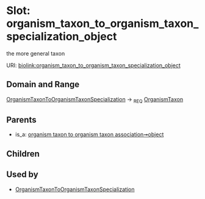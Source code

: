 
# Slot: organism_taxon_to_organism_taxon_specialization_object


the more general taxon

URI: [biolink:organism_taxon_to_organism_taxon_specialization_object](https://w3id.org/biolink/vocab/organism_taxon_to_organism_taxon_specialization_object)


## Domain and Range

[OrganismTaxonToOrganismTaxonSpecialization](OrganismTaxonToOrganismTaxonSpecialization.md) ->  <sub>REQ</sub>
 [OrganismTaxon](OrganismTaxon.md)

## Parents

 *  is_a: [organism taxon to organism taxon association➞object](organism_taxon_to_organism_taxon_association_object.md)

## Children


## Used by

 * [OrganismTaxonToOrganismTaxonSpecialization](OrganismTaxonToOrganismTaxonSpecialization.md)
